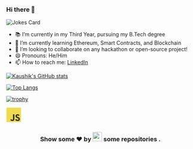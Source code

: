 ### Hi there 👋

<!--
**Kaushik-Iyer/Kaushik-Iyer** is a ✨ _special_ ✨ repository because its `README.md` (this file) appears on your GitHub profile.

Here are some ideas to get you started:

- 🔭 I’m currently working on ...
- 🌱 I’m currently learning ...
- 👯 I’m looking to collaborate on ...
- 🤔 I’m looking for help with ...
- 💬 Ask me about ...
- 📫 How to reach me: ...
- 😄 Pronouns: ...
- ⚡ Fun fact: ...
-->
![Jokes Card](https://readme-jokes.vercel.app/api)
- 📚 I’m currently in my Third Year, pursuing my B.Tech degree
- 🌱 I’m currently learning Ethereum, Smart Contracts, and Blockchain
- 👯 I’m looking to collaborate on any hackathon or open-source project!
- 😄 Pronouns: He/Him
- 📫 How to reach me: [LinkedIn](https://www.linkedin.com/in/kaushik-iyer-8aa347216/)


[![Kaushik's GitHub stats](https://github-readme-stats.vercel.app/api?username=Kaushik-Iyer&show_icons=true&theme=synthwave)](https://github.com/Kaushik-Iyer/github-readme-stats)

[![Top Langs](https://github-readme-stats.vercel.app/api/top-langs/?username=Kaushik-Iyer&layout=compact)](https://github.com/Kaushik-Iyer/github-readme-stats)


[![trophy](https://github-profile-trophy.vercel.app/?username=Kaushik-Iyer&theme=dracula)](https://github.com/ryo-ma/github-profile-trophy)

<a href="https://developer.mozilla.org/en-US/docs/Web/JavaScript" target="_blank"> <img src="https://raw.githubusercontent.com/devicons/devicon/master/icons/javascript/javascript-original.svg" alt="javascript" width="40" height="40"/> </a>

<h3 align="center">Show some ❤ by <img src="https://imgur.com/o7ncZFp.jpg" height=25px width=25px> some repositories .</h3>
